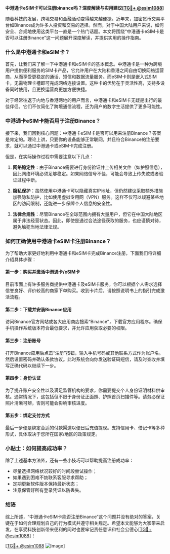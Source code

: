 **中港通卡eSIM卡可以注册binance吗？深度解读与实用建议[[TG💪+ @esim1088](https://t.me/s/esim1088)]**

随着科技的发展，跨境交易和金融活动变得越来越便捷。近年来，加密货币交易平台如Binance成为许多人投资和交易的选择。然而，对于中国大陆用户来说，如何安全、合规地使用这类平台一直是一个热门话题。本文将围绕“中港通卡eSIM卡是否可以注册Binance”这一问题展开深度解读，并提供实用的操作指南。

### 什么是中港通卡和eSIM卡？

首先，让我们来了解一下中港通卡和eSIM卡的基本概念。中港通卡是一种为跨境用户提供便利服务的SIM卡产品，它允许用户在大陆和香港之间自由切换网络运营商，从而享受更稳定的通话、短信和数据流量服务。而eSIM卡则是嵌入式SIM卡，无需物理卡槽即可完成网络连接设置。这种卡的优势在于灵活性高，支持多设备同时使用，且更换运营商更加方便快捷。

对于经常往返于内地与香港两地的用户而言，中港通卡和eSIM卡无疑是出行的最佳伴侣。它们不仅简化了跨境通信流程，还为用户的数字生活提供了更多可能性。

### 中港通卡eSIM卡能否用于注册Binance？

接下来，我们回到核心问题：中港通卡eSIM卡是否可以用来注册Binance？答案是肯定的。理论上讲，只要你的设备能够正常联网，并且符合Binance的注册要求，就可以通过中港通卡或eSIM卡完成注册。

但是，在实际操作过程中需要注意以下几点：

1. **网络稳定性**：由于Binance需要进行身份验证并上传相关文件（如护照信息），因此网络环境必须足够稳定。如果网络信号不佳，可能会导致上传失败或者验证过程中断。
   
2. **隐私保护**：虽然使用中港通卡可以隐藏真实IP地址，但仍然建议采取额外措施加强隐私防护，比如使用虚拟专用网（VPN）服务。这样不仅可以规避某些地区的访问限制，还能进一步保障个人信息的安全性。

3. **法律合规性**：尽管Binance在全球范围内拥有大量用户，但它在中国大陆地区属于非法经营状态。因此，即使是通过合法途径获取的服务，也应谨慎对待，避免触犯当地法律法规。

### 如何正确使用中港通卡eSIM卡注册Binance？

为了帮助大家更好地利用中港通卡和eSIM卡完成Binance注册，下面我们将详细介绍具体步骤：

#### 第一步：购买并激活中港通卡/eSIM卡

目前市面上有许多服务商提供中港通卡及eSIM卡服务，你可以根据个人需求选择信誉良好、评价较高的商家下单购买。收到卡片后，请按照说明书上的指引完成激活流程。

#### 第二步：下载并安装Binance应用

访问Binance官方网站或各大应用商店搜索“Binance”，下载官方应用程序。确保手机操作系统版本符合最低要求，并允许应用获取必要的权限。

#### 第三步：注册账号

打开Binance应用后点击“注册”按钮，输入手机号码或其他联系方式作为账户名。然后设置密码并确认条款协议。此时系统会向你发送验证码短信，请及时查收并填写正确代码以继续下一步。

#### 第四步：身份认证

为了提升账户安全性以及满足监管机构的要求，你需要提交个人身份证明材料供审核。通常情况下，这包括但不限于身份证正面照、护照首页扫描件等。请务必保证照片清晰可辨，否则可能会影响审核进度。

#### 第五步：绑定支付方式

最后一步便是绑定合适的付款渠道以便日后充值提现。支持信用卡、借记卡等多种形式，具体取决于您所在国家/地区的政策规定。

### 小贴士：如何提高成功率？

除了上述基本方法外，还有一些小技巧可以帮助提高注册成功率：

- 尽量选择网络状况较好的时间段尝试操作；
- 如果遇到困难不妨联系客服寻求帮助；
- 定期更新软件版本保持最新状态；
- 注意保管好所有登录凭证以防丢失。

### 结语

综上所述，“中港通卡eSIM卡能否注册Binance”这个问题并没有绝对的答案，关键在于如何合理规划自己的行为模式并遵守相关规定。希望本文能够为大家带来启发，在享受科技创新带来便利的同时也要牢记责任意识和社会公德心[[TG💪+ @esim1088](https://t.me/s/esim1088)]！

[[TG💪+ @esim1088](https://t.me/s/esim1088) ![Image](https://i.postimg.cc/4NQfJmqS/Snipaste-2025-05-13-00-14-12.png)]